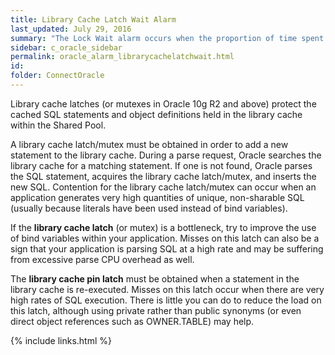 ```yaml
---
title: ﻿Library Cache Latch Wait Alarm
last_updated: July 29, 2016
summary: "The Lock Wait alarm occurs when the proportion of time spent waiting for locks exceeds a threshold."
sidebar: c_oracle_sidebar
permalink: oracle_alarm_librarycachelatchwait.html
id:
folder: ConnectOracle
---
```



Library cache latches (or mutexes in Oracle 10g R2 and above) protect the cached SQL statements and object definitions held in the library cache within the Shared Pool.

A library cache latch/mutex must be obtained in order to add a new statement to the library cache. During a parse request, Oracle searches the library cache for a matching statement. If one is not found, Oracle parses the SQL statement, acquires the library cache latch/mutex, and inserts the new SQL. Contention for the library cache latch/mutex can occur when an application generates very high quantities of unique, non-sharable SQL (usually because literals have been used instead of bind variables).

If the **library cache latch** (or mutex) is a bottleneck, try to improve the use of bind variables within your application. Misses on this latch can also be a sign that your application is parsing SQL at a high rate and may be suffering from excessive parse CPU overhead as well.

The **library cache pin latch** must be obtained when a statement in the library cache is re-executed. Misses on this latch occur when there are very high rates of SQL execution. There is little you can do to reduce the load on this latch, although using private rather than public synonyms (or even direct object references such as OWNER.TABLE) may help.





{% include links.html %}
